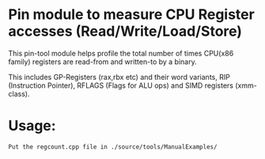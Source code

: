 # Pin module to measure CPU Register accesses (Read/Write/Load/Store) 

This pin-tool module helps profile the total number of times CPU(x86 family) registers are read-from and written-to by a binary. 

This includes GP-Registers (rax,rbx etc) and their word variants, RIP (Instruction Pointer), RFLAGS (Flags for ALU ops) and SIMD registers (xmm-class).

# Usage:

```
Put the regcount.cpp file in ./source/tools/ManualExamples/
```
